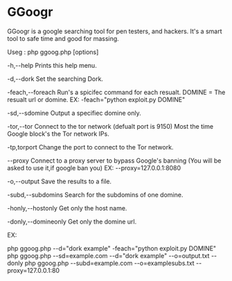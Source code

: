 # GGoogr
GGoogr is a google searching tool for pen testers, and hackers. It's a smart tool to safe time and good for massing.

Useg : php ggoog.php [options]

  -h,--help            Prints this help menu.

  -d,--dork            Set the searching Dork.

  -feach,--foreach     Run's a spicifec command for each resualt.
                          DOMINE = The resualt url or domine.
                       EX: -feach="python exploit.py DOMINE"

  -sd,--sdomine        Output a specifiec domine only.

  -tor,--tor           Connect to the tor network (defualt port is 9150)
                       Most the time Google block's the Tor network IPs.

  -tp,torport          Change the port to connect to the Tor network.

  --proxy              Connect to a proxy server to bypass Google's banning
                       (You will be asked to use it,if google ban you)
                        EX: --proxy=127.0.0.1:8080


  -o,--output          Save the results to a file.

  -subd,--subdomins    Search for the subdomins of one domine.

  -honly,--hostonly    Get only the host name.

  -donly,--domineonly  Get only the domine url.


 EX:

  php ggoog.php --d="dork example" -feach="python exploit.py DOMINE"
  php ggoog.php --sd=example.com --d="dork example" --o=output.txt --donly
  php ggoog.php --subd=example.com --o=examplesubs.txt --proxy=127.0.0.1:80
